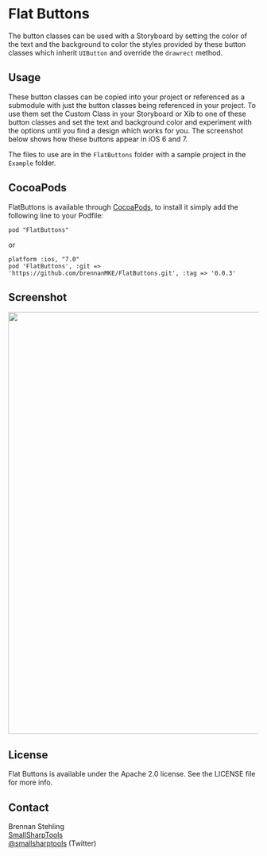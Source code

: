 Flat Buttons
===========

The button classes can be used with a Storyboard by setting the color of the text and the background 
to color the styles provided by these button classes which inherit `UIButton` and override the `drawrect` 
method.

## Usage

These button classes can be copied into your project or referenced as a submodule with 
just the button classes being referenced in your project. To use them set the Custom Class
in your Storyboard or Xib to one of these button classes and set the text and background
color and experiment with the options until you find a design which works for you. The
screenshot below shows how these buttons appear in iOS 6 and 7.

The files to use are in the `FlatButtons` folder with a sample project in the `Example` folder.

## CocoaPods

FlatButtons is available through [CocoaPods](http://cocoapods.org), to install
it simply add the following line to your Podfile:

    pod "FlatButtons"

or

    platform :ios, "7.0"
    pod 'FlatButtons', :git => 'https://github.com/brennanMKE/FlatButtons.git', :tag => '0.0.3'

## Screenshot

<img src="https://raw.github.com/brennanMKE/FlatButtons/master/FlatButtons.png" width="850" />

## License

Flat Buttons is available under the Apache 2.0 license. See the LICENSE file for more info.

## Contact

Brennan Stehling  
[SmallSharpTools](http://www.smallsharptools.com/)  
[@smallsharptools](https://twitter.com/smallsharptools) (Twitter)  
